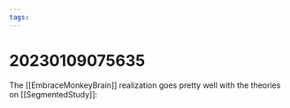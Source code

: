 ```yaml
---
tags:
---
```


# 20230109075635

The [[EmbraceMonkeyBrain]] realization goes pretty well with the theories on [[SegmentedStudy]]:
